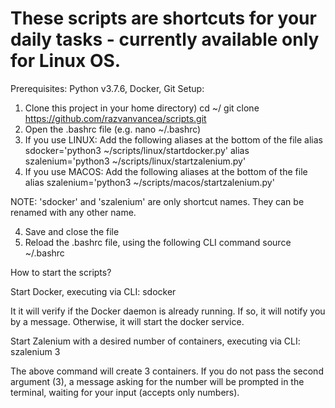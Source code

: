 # These scripts are shortcuts for your daily tasks - currently available only for Linux OS.
Prerequisites: Python v3.7.6, Docker, Git
Setup:
1. Clone this project in your home directory)
  cd ~/
  git clone https://github.com/razvanvancea/scripts.git
2. Open the .bashrc file (e.g. nano ~/.bashrc)
3. If you use LINUX: Add the following aliases at the bottom of the file
  alias sdocker='python3 ~/scripts/linux/startdocker.py'
  alias szalenium='python3 ~/scripts/linux/startzalenium.py'
3. If you use MACOS: Add the following aliases at the bottom of the file
alias szalenium='python3 ~/scripts/macos/startzalenium.py'

NOTE: 'sdocker' and 'szalenium' are only shortcut names. They can be renamed with any other name.

4. Save and close the file
5. Reload the .bashrc file, using the following CLI command
  source ~/.bashrc

How to start the scripts?

Start Docker, executing via CLI: sdocker

It it will verify if the Docker daemon is already running. If so, it will notify you by a message. Otherwise, it will start the docker service.

Start Zalenium with a desired number of containers, executing via CLI: szalenium 3

The above command will create 3 containers. If you do not pass the second argument (3), a message asking for the number will be prompted in the terminal, waiting for your input (accepts only numbers).
